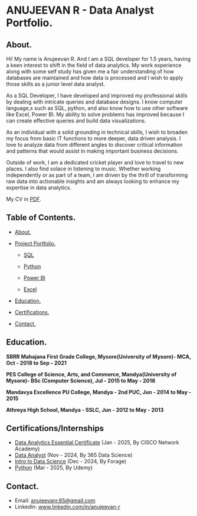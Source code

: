 # ANUJEEVAN R - Data Analyst Portfolio.

## About.

Hi! My name is Anujeevan R. And I am a SQL developer for 1.5 years, having a keen interest to shift in the field of data analytics. My work experience along with some self study has given me a fair understanding of how databases are maintained and how data is processed and I wish to apply those skills as a junior level data analyst.

As a SQL Developer, I have developed and improved my professional skills by dealing with intricate queries and database designs. I know computer language,s such as SQL, python, and also know how to use other software like Excel, Power BI. My ability to solve problems has improved because I can create effective queries and build data visualizations.

As an individual with a solid grounding in technical skills, I wish to broaden my focus from basic IT functions to more deeper, data driven analysis. I love to analyze data from different angles to discover critical information and patterns that would assist in making important business decisions.

Outside of work, I am a dedicated cricket player and love to travel to new places. I also find solace in listening to music. Whether working independently or as part of a team, I am driven by the thrill of transforming raw data into actionable insights and am always looking to enhance my expertise in data analytics.

My CV in [PDF](https://github.com/anujeevan-raju/Data-Analysis-Portfolio/blob/main/Anujeevan_R_CV.pdf).

## Table of Contents.
- [About.](https://github.com/anujeevan-raju/Data-Analysis-Portfolio/blob/main/README.md#about)
 
- [Project Portfolio.](https://github.com/anujeevan-raju/Projects)
  
  * [SQL](https://github.com/anujeevan-raju/Projects/blob/main/SQL_Projects/SQL_Description.md)
  	 
  * [Python](https://github.com/anujeevan-raju/Projects/blob/main/Python_Projects/Python_Description.md)
  
  * [Power BI](https://github.com/anujeevan-raju/Projects/blob/main/Power%20BI_Projects/Power%20BI_Description.md)
    
  * [Excel](https://github.com/anujeevan-raju/Projects/blob/main/Excel_Projects/Excel_Description.md)
 
- [Education.](https://github.com/anujeevan-raju/Data-Analysis-Portfolio/blob/main/README.md#education)
  
- [Certifications.](https://github.com/anujeevan-raju/Data-Analysis-Portfolio/blob/main/README.md#certificationsinternships)
  
- [Contact.](https://github.com/anujeevan-raju/Data-Analysis-Portfolio/blob/main/README.md#contact)
   
## Education.
**SBRR Mahajana First Grade College, Mysore(University of Mysore)- MCA, Oct - 2018 to Sep - 2021**
 
**PES College of Science, Arts, and Commerce, Mandya(University of Mysore)- BSc (Computer Science), Jul - 2015 to May - 2018**

**Mandavya Excellence PU College, Mandya - 2nd PUC, Jun - 2014 to May - 2015**

**Athreya High School, Mandya - SSLC, Jun - 2012 to May - 2013**

## Certifications/Internships
- [Data Analytics Essential Certificate](https://github.com/anujeevan-raju/Certifications/blob/main/Data%20Analytics%20Certificate%20by%20CISCO.pdf) (Jan - 2025, By CISCO Network Academy)
- [Data Analyst](https://learn.365datascience.com/c/34a7a393ba/) (Nov - 2024, By 365 Data Science)
- [Intro to Data Science](https://github.com/anujeevan-raju/Certifications/blob/main/Intro%20to%20Data%20Science.pdf) (Dec - 2024, By Forage)
- [Python](https://github.com/anujeevan-raju/Certifications/blob/main/Python.pdf) (Mar - 2025, By Udemy)

## Contact.

- Email: anujeevanr.65@gmail.com
- Linkedin: www.linkedin.com/in/anujeevan-r


 



